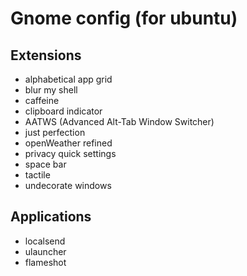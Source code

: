 # Gnome config (for ubuntu)

## Extensions

- alphabetical app grid
- blur my shell
- caffeine
- clipboard indicator
- AATWS (Advanced Alt-Tab Window Switcher)
- just perfection
- openWeather refined
- privacy quick settings
- space bar
- tactile
- undecorate windows

## Applications

- localsend
- ulauncher
- flameshot
